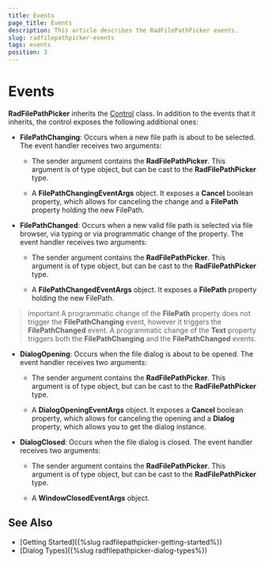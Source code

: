 ```yaml
---
title: Events
page_title: Events
description: This article describes the RadFilePathPicker events.
slug: radfilepathpicker-events
tags: events
position: 3
---
```


# Events

__RadFilePathPicker__ inherits the [Control](https://docs.microsoft.com/en-us/dotnet/api/system.windows.controls.control?view=netframework-4.8) class. In addition to the events that it inherits, the control exposes the following additional ones:            

* __FilePathChanging__: Occurs when a new file path is about to be selected. The event handler receives two arguments:

	* The sender argument contains the __RadFilePathPicker__. This argument is of type object, but can be cast to the __RadFilePathPicker__ type.              

	* A __FilePathChangingEventArgs__ object. It exposes a __Cancel__ boolean property, which allows for canceling the change and a __FilePath__ property holding the new FilePath.          

* __FilePathChanged__: Occurs when a new valid file path is selected via file browser, via typing or via programmatic change of the property. The event handler receives two arguments:

	* The sender argument contains the __RadFilePathPicker__. This argument is of type object, but can be cast to the __RadFilePathPicker__ type.              

	* A __FilePathChangedEventArgs__ object. It exposes a __FilePath__ property holding the new FilePath.   

>important A programmatic change of the __FilePath__ property does not trigger the __FilePathChanging__ event, however it triggers the __FilePathChanged__ event. A programmatic change of the __Text__ property triggers both the __FilePathChanging__ and the __FilePathChanged__ events.

* __DialogOpening__: Occurs when the file dialog is about to be opened. The event handler receives two arguments:

	* The sender argument contains the __RadFilePathPicker__. This argument is of type object, but can be cast to the __RadFilePathPicker__ type.              

	* A __DialogOpeningEventArgs__ object. It exposes a __Cancel__ boolean property, which allows for canceling the opening and a __Dialog__ property, which allows you to get the dialog instance.
	
* __DialogClosed__: Occurs when the file dialog is closed. The event handler receives two arguments:

	* The sender argument contains the __RadFilePathPicker__. This argument is of type object, but can be cast to the __RadFilePathPicker__ type.              

	* A __WindowClosedEventArgs__ object.   	  

## See Also 

* [Getting Started]({%slug radfilepathpicker-getting-started%})
* [Dialog Types]({%slug radfilepathpicker-dialog-types%})
